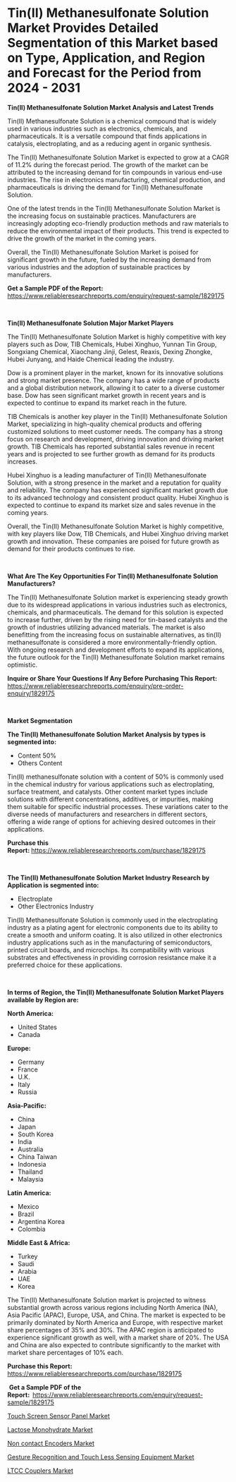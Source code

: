 <p><h1>Tin(II) Methanesulfonate Solution Market Provides Detailed Segmentation of this Market based on Type, Application, and Region and Forecast for the Period from 2024 - 2031</h1></p><p><strong>Tin(II) Methanesulfonate Solution Market Analysis and Latest Trends</strong></p>
<p><p>Tin(II) Methanesulfonate Solution is a chemical compound that is widely used in various industries such as electronics, chemicals, and pharmaceuticals. It is a versatile compound that finds applications in catalysis, electroplating, and as a reducing agent in organic synthesis.</p><p>The Tin(II) Methanesulfonate Solution Market is expected to grow at a CAGR of 11.2% during the forecast period. The growth of the market can be attributed to the increasing demand for tin compounds in various end-use industries. The rise in electronics manufacturing, chemical production, and pharmaceuticals is driving the demand for Tin(II) Methanesulfonate Solution.</p><p>One of the latest trends in the Tin(II) Methanesulfonate Solution Market is the increasing focus on sustainable practices. Manufacturers are increasingly adopting eco-friendly production methods and raw materials to reduce the environmental impact of their products. This trend is expected to drive the growth of the market in the coming years.</p><p>Overall, the Tin(II) Methanesulfonate Solution Market is poised for significant growth in the future, fueled by the increasing demand from various industries and the adoption of sustainable practices by manufacturers.</p></p>
<p><strong>Get a Sample PDF of the Report:&nbsp;</strong> <a href="https://www.reliableresearchreports.com/enquiry/request-sample/1829175">https://www.reliableresearchreports.com/enquiry/request-sample/1829175</a></p>
<p>&nbsp;</p>
<p><strong>Tin(II) Methanesulfonate Solution Major Market Players</strong></p>
<p><p>The Tin(II) Methanesulfonate Solution Market is highly competitive with key players such as Dow, TIB Chemicals, Hubei Xinghuo, Yunnan Tin Group, Songxiang Chemical, Xiaochang Jinji, Gelest, Reaxis, Dexing Zhongke, Hubei Junyang, and Haide Chemical leading the industry. </p><p>Dow is a prominent player in the market, known for its innovative solutions and strong market presence. The company has a wide range of products and a global distribution network, allowing it to cater to a diverse customer base. Dow has seen significant market growth in recent years and is expected to continue to expand its market reach in the future.</p><p>TIB Chemicals is another key player in the Tin(II) Methanesulfonate Solution Market, specializing in high-quality chemical products and offering customized solutions to meet customer needs. The company has a strong focus on research and development, driving innovation and driving market growth. TIB Chemicals has reported substantial sales revenue in recent years and is projected to see further growth as demand for its products increases.</p><p>Hubei Xinghuo is a leading manufacturer of Tin(II) Methanesulfonate Solution, with a strong presence in the market and a reputation for quality and reliability. The company has experienced significant market growth due to its advanced technology and consistent product quality. Hubei Xinghuo is expected to continue to expand its market size and sales revenue in the coming years. </p><p>Overall, the Tin(II) Methanesulfonate Solution Market is highly competitive, with key players like Dow, TIB Chemicals, and Hubei Xinghuo driving market growth and innovation. These companies are poised for future growth as demand for their products continues to rise.</p></p>
<p>&nbsp;</p>
<p><strong>What Are The Key Opportunities For Tin(II) Methanesulfonate Solution Manufacturers?</strong></p>
<p><p>The Tin(II) Methanesulfonate Solution market is experiencing steady growth due to its widespread applications in various industries such as electronics, chemicals, and pharmaceuticals. The demand for this solution is expected to increase further, driven by the rising need for tin-based catalysts and the growth of industries utilizing advanced materials. The market is also benefitting from the increasing focus on sustainable alternatives, as tin(II) methanesulfonate is considered a more environmentally-friendly option. With ongoing research and development efforts to expand its applications, the future outlook for the Tin(II) Methanesulfonate Solution market remains optimistic.</p></p>
<p><strong>Inquire or Share Your Questions If Any Before Purchasing This Report:</strong> <a href="https://www.reliableresearchreports.com/enquiry/pre-order-enquiry/1829175">https://www.reliableresearchreports.com/enquiry/pre-order-enquiry/1829175</a></p>
<p>&nbsp;</p>
<p><strong>Market Segmentation</strong></p>
<p><strong>The Tin(II) Methanesulfonate Solution Market Analysis by types is segmented into:</strong></p>
<p><ul><li>Content 50%</li><li>Others Content</li></ul></p>
<p><p>Tin(II) methanesulfonate solution with a content of 50% is commonly used in the chemical industry for various applications such as electroplating, surface treatment, and catalysts. Other content market types include solutions with different concentrations, additives, or impurities, making them suitable for specific industrial processes. These variations cater to the diverse needs of manufacturers and researchers in different sectors, offering a wide range of options for achieving desired outcomes in their applications.</p></p>
<p><strong>Purchase this Report:&nbsp;</strong><a href="https://www.reliableresearchreports.com/purchase/1829175">https://www.reliableresearchreports.com/purchase/1829175</a></p>
<p>&nbsp;</p>
<p><strong>The Tin(II) Methanesulfonate Solution Market Industry Research by Application is segmented into:</strong></p>
<p><ul><li>Electroplate</li><li>Other Electronics Industry</li></ul></p>
<p><p>Tin(II) Methanesulfonate Solution is commonly used in the electroplating industry as a plating agent for electronic components due to its ability to create a smooth and uniform coating. It is also utilized in other electronics industry applications such as in the manufacturing of semiconductors, printed circuit boards, and microchips. Its compatibility with various substrates and effectiveness in providing corrosion resistance make it a preferred choice for these applications.</p></p>
<p>&nbsp;</p>
<p><strong>In terms of Region, the Tin(II) Methanesulfonate Solution Market Players available by Region are:</strong></p>
<p>
    <p> <strong> North America: </strong>
        <ul>
            <li>United States</li>
            <li>Canada</li>
        </ul>
        </p> 
    <p> <strong> Europe: </strong>
        <ul>
            <li>Germany</li>
            <li>France</li>
            <li>U.K.</li>
            <li>Italy</li>
            <li>Russia</li>
        </ul>
        </p> 
    <p> <strong> Asia-Pacific: </strong>
        <ul>
            <li>China</li>
            <li>Japan</li>
            <li>South Korea</li>
            <li>India</li>
            <li>Australia</li>
            <li>China Taiwan</li>
            <li>Indonesia</li>
            <li>Thailand</li>
            <li>Malaysia</li>
        </ul>
        </p> 
    <p> <strong> Latin America: </strong>
        <ul>
            <li>Mexico</li>
            <li>Brazil</li>
            <li>Argentina Korea</li>
            <li>Colombia</li>
        </ul>
        </p> 
    <p> <strong> Middle East & Africa: </strong>
        <ul>
            <li>Turkey</li>
            <li>Saudi</li>
            <li>Arabia</li>
            <li>UAE</li>
            <li>Korea</li>
        </ul>
    </p>
    </p>
<p><p>The Tin(II) Methanesulfonate Solution market is projected to witness substantial growth across various regions including North America (NA), Asia Pacific (APAC), Europe, USA, and China. The market is expected to be primarily dominated by North America and Europe, with respective market share percentages of 35% and 30%. The APAC region is anticipated to experience significant growth as well, with a market share of 20%. The USA and China are also expected to contribute significantly to the market with market share percentages of 10% each.</p></p>
<p><strong>Purchase this Report: </strong><a href="https://www.reliableresearchreports.com/purchase/1829175">https://www.reliableresearchreports.com/purchase/1829175</a></p>
<p>&nbsp;<strong>Get a Sample PDF of the Report:&nbsp;&nbsp;</strong><a href="https://www.reliableresearchreports.com/enquiry/request-sample/1829175">https://www.reliableresearchreports.com/enquiry/request-sample/1829175</a></p>
<p><strong></strong></p>
<p><p><a href="https://medium.com/@merrittrice2023/touch-screen-sensor-panel-market-trends-forecast-and-competitive-analysis-to-2031-8307b2360984">Touch Screen Sensor Panel Market</a></p><p><a href="https://github.com/GroverBarry/Market-Research-Report-List-4/blob/main/lactose-monohydrate-market.md">Lactose Monohydrate Market</a></p><p><a href="https://medium.com/@patriciahanson2013/analyzing-non-contact-encoders-market-global-industry-perspective-and-forecast-2024-to-2031-dfd8eba2f7ad">Non contact Encoders Market</a></p><p><a href="https://medium.com/@merrittrice2023/gesture-recognition-and-touch-less-sensing-equipment-market-outlook-industry-overview-and-forecast-13e20221c6e4">Gesture Recognition and Touch Less Sensing Equipment Market</a></p><p><a href="https://medium.com/@crystalpena2022/ltcc-couplers-market-trends-forecast-and-competitive-analysis-to-2031-360ddfce5a17">LTCC Couplers Market</a></p></p>